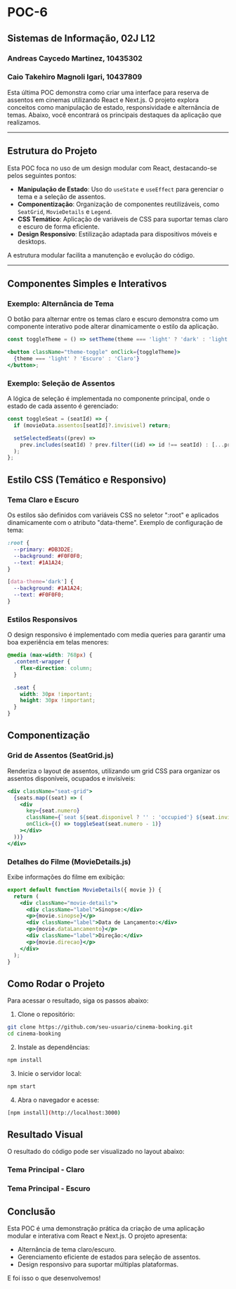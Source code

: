 # POC-6
## Sistemas de Informação, 02J L12
### Andreas Caycedo Martinez, 10435302
### Caio Takehiro Magnoli Igari, 10437809

Esta última POC demonstra como criar uma interface para reserva de assentos em cinemas utilizando React e Next.js. O projeto explora conceitos como manipulação de estado, responsividade e alternância de temas. Abaixo, você encontrará os principais destaques da aplicação que realizamos.

---

## Estrutura do Projeto

Esta POC foca no uso de um design modular com React, destacando-se pelos seguintes pontos:

- **Manipulação de Estado**: Uso do `useState` e `useEffect` para gerenciar o tema e a seleção de assentos.
- **Componentização**: Organização de componentes reutilizáveis, como `SeatGrid`, `MovieDetails` e `Legend`.
- **CSS Temático**: Aplicação de variáveis de CSS para suportar temas claro e escuro de forma eficiente.
- **Design Responsivo**: Estilização adaptada para dispositivos móveis e desktops.

A estrutura modular facilita a manutenção e evolução do código.

---

## Componentes Simples e Interativos

### Exemplo: Alternância de Tema

O botão para alternar entre os temas claro e escuro demonstra como um componente interativo pode alterar dinamicamente o estilo da aplicação. 

```jsx
const toggleTheme = () => setTheme(theme === 'light' ? 'dark' : 'light');

<button className="theme-toggle" onClick={toggleTheme}>
  {theme === 'light' ? 'Escuro' : 'Claro'}
</button>;
```

### Exemplo: Seleção de Assentos

A lógica de seleção é implementada no componente principal, onde o estado de cada assento é gerenciado:

```jsx
const toggleSeat = (seatId) => {
  if (movieData.assentos[seatId]?.invisivel) return;

  setSelectedSeats((prev) =>
    prev.includes(seatId) ? prev.filter((id) => id !== seatId) : [...prev, seatId]
  );
};
```

## Estilo CSS (Temático e Responsivo)

### Tema Claro e Escuro 

Os estilos são definidos com variáveis CSS no seletor ":root" e aplicados dinamicamente com o atributo "data-theme". Exemplo de configuração de tema:

```css
:root {
  --primary: #DB3D2E;
  --background: #F0F0F0;
  --text: #1A1A24;
}

[data-theme='dark'] {
  --background: #1A1A24;
  --text: #F0F0F0;
}
```

### Estilos Responsivos

O design responsivo é implementado com media queries para garantir uma boa experiência em telas menores:

```css
@media (max-width: 768px) {
  .content-wrapper {
    flex-direction: column;
  }

  .seat {
    width: 30px !important;
    height: 30px !important;
  }
}
```

## Componentização

### Grid de Assentos (SeatGrid.js)

Renderiza o layout de assentos, utilizando um grid CSS para organizar os assentos disponíveis, ocupados e invisíveis:

```jsx
<div className="seat-grid">
  {seats.map((seat) => (
    <div
      key={seat.numero}
      className={`seat ${seat.disponivel ? '' : 'occupied'} ${seat.invisivel ? 'invisivel' : ''}`}
      onClick={() => toggleSeat(seat.numero - 1)}
    ></div>
  ))}
</div>
```

### Detalhes do Filme (MovieDetails.js)

Exibe informações do filme em exibição:

```jsx
export default function MovieDetails({ movie }) {
  return (
    <div className="movie-details">
      <div className="label">Sinopse:</div>
      <p>{movie.sinopse}</p>
      <div className="label">Data de Lançamento:</div>
      <p>{movie.dataLancamento}</p>
      <div className="label">Direção:</div>
      <p>{movie.direcao}</p>
    </div>
  );
}
```

## Como Rodar o Projeto

Para acessar o resultado, siga os passos abaixo:

1. Clone o repositório:

```bash
git clone https://github.com/seu-usuario/cinema-booking.git
cd cinema-booking
```

2. Instale as dependências:

```bash
npm install
```

3. Inicie o servidor local:

```bash
npm start
```

4. Abra o navegador e acesse:

```bash
[npm install](http://localhost:3000)
```

## Resultado Visual

O resultado do código pode ser visualizado no layout abaixo:

### Tema Principal - Claro

### Tema Principal - Escuro

## Conclusão

Esta POC é uma demonstração prática da criação de uma aplicação modular e interativa com React e Next.js. O projeto apresenta:

- Alternância de tema claro/escuro.
- Gerenciamento eficiente de estados para seleção de assentos.
- Design responsivo para suportar múltiplas plataformas.

E foi isso o que desenvolvemos!
